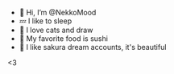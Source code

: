 - 👋 Hi, I’m @NekkoMood
- 💤 I like to sleep 
- 💖 I love cats and draw
- 🍱 My favorite food is sushi
- 🍰 I like sakura dream accounts, it's beautiful

<3

